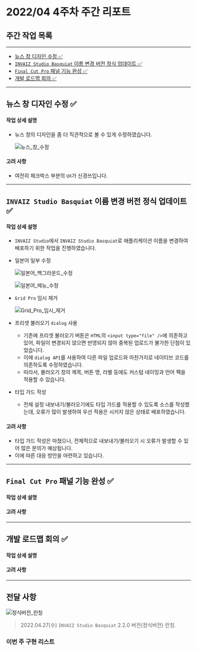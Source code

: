 # 2022/04 4주차 주간 리포트

## 주간 작업 목록

---

- [뉴스 창 디자인 수정 ✅](#뉴스-창-디자인-수정-)
- [`INVAIZ Studio Basquiat` 이름 변경 버전 정식 업데이트 ✅](#invaiz-studio-basquiat-이름-변경-버전-정식-업데이트-)
- [`Final Cut Pro` 패널 기능 완성 ✅](#final-cut-pro-패널-기능-완성-)
- [개발 로드맵 회의 ✅](#개발-로드맵-회의-)

---

## 뉴스 창 디자인 수정 ✅

#### 작업 상세 설명

- 뉴스 창의 디자인을 좀 더 직관적으로 볼 수 있게 수정하였습니다.

  ![뉴스_창_수정](./assets/뉴스_창_수정.gif)

#### 고려 사항

- 여전히 체크박스 부분의 `UX`가 신경쓰입니다.

---

## `INVAIZ Studio Basquiat` 이름 변경 버전 정식 업데이트 ✅

#### 작업 상세 설명

- `INVAIZ Studio`에서 `INVAIZ Studio Basquiat`로 애플리케이션 이름을 변경하여 배포하기 위한 작업을 진행하였습니다.
- 일본어 일부 수정

  ![일본어_백그라운드_수정](./assets/일본어_백그라운드_수정.png)

  ![일본어_메뉴_수정](./assets/일본어_메뉴_수정.png)

- `Grid Pro` 임시 제거

  ![Grid_Pro_임시_제거](./assets/Grid_Pro_임시_제거.png)

- 프리셋 불러오기 `dialog` 사용

  - 기존에 프리셋 불러오기 버튼은 `HTML`의 `<input type="file" />`에 의존하고 있어, 파일이 변경되지 않으면 반영되지 않아 중복된 업로드가 불가한 단점이 있었습니다.
  - 이에 `dialog API`를 사용하여 다른 파일 업로드와 마찬가지로 네이티브 코드를 의존하도록 수정하였습니다.
  - 따라서, 불러오기 창의 제목, 버튼 명, 라벨 등에도 커스텀 네이밍과 언어 팩을 적용할 수 있습니다.

- 타입 가드 작성

  - 전체 설정 내보내기/불러오기에도 타입 가드를 적용할 수 있도록 소스를 작성했는데, 오류가 많이 발생하여 우선 적용은 시키지 않은 상태로 배포하였습니다.

#### 고려 사항

- 타입 가드 작성은 마쳤으나, 전체적으로 내보내기/불러오기 시 오류가 발생할 수 있어 많은 문의가 예상됩니다.
- 이에 따른 대응 방안을 마련하고 있습니다.

---

## `Final Cut Pro` 패널 기능 완성 ✅

#### 작업 상세 설명

#### 고려 사항

---

## 개발 로드맵 회의 ✅

#### 작업 상세 설명

#### 고려 사항

---

## 전달 사항

![정식버전_런칭](./assets/정식버전_런칭.png)

> 2022.04.27(수) `INVAIZ Studio Basquiat` 2.2.0 버전(정식버전) 런칭.

### 이번 주 구현 리스트
